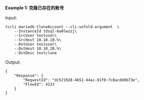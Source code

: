 **Example 1: 克隆已存在的账号**



Input: 

```
tccli mariadb CloneAccount --cli-unfold-argument  \
    --InstanceId tdsql-6a0lwzzj\
    --SrcUser testuser\
    --SrcHost 10.10.10.%\
    --DstUser testuser\
    --DstHost 10.10.20.%\
    --DstDesc testclone
```

Output: 
```
{
    "Response": {
        "RequestId": "dc521928-4651-44ac-81f0-7c8acdd8b73e",
        "FlowId": 4123
    }
}
```

